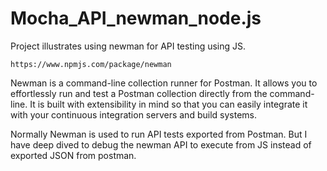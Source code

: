 # Mocha_API_newman_node.js

Project illustrates using newman for API testing using JS. 

`https://www.npmjs.com/package/newman`

Newman is a command-line collection runner for Postman. It allows you to effortlessly run and test a Postman collection directly from the command-line. It is built with extensibility in mind so that you can easily integrate it with your continuous integration servers and build systems.

Normally Newman is used to run API tests exported from Postman. But I have deep dived to debug the newman API to execute from JS instead of exported JSON from postman.
